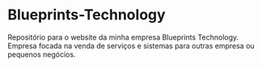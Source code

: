 # Blueprints-Technology
 Repositório para o website da minha empresa Blueprints Technology. Empresa focada na venda de serviços e sistemas para outras empresa ou pequenos negócios.
